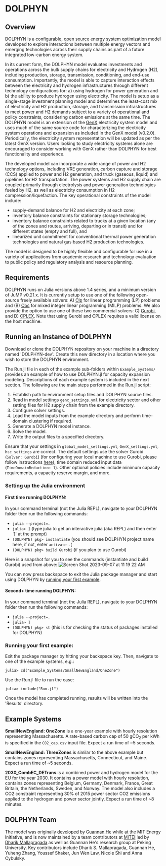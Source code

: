 # DOLPHYN
## Overview
DOLPHYN is a configurable, [open source](https://github.com/gn-he/DOLPHYN-dev/blob/main/LICENSE) energy system optimization model developed to explore interactions between multiple energy vectors and emerging technologies across their supply chains as part of a future integrated low-carbon energy system.

In its current form, the DOLPHYN model evaluates investments and operations across the bulk supply chains for electricity and Hydrogen (H2), including production, storage, transmission, conditioning, and end-use consumption. Importantly, the model is able to capture interaction effects between the electricity and hydrogen infrastructures through different technology configurations for: a) using hydrogen for power generation and b) the ability to produce hydrogen using electricity. The model is setup  as a single-stage investment planning model and determines the least-cost mix of electricity and H2 production, storage, and transmission infrastructures to meet power and H2 demands subject to a variety of operational and policy constraints, considering carbon emissions at the same time. The DOLPHYN model is an extension of the [GenX](https://github.com/GenXProject/GenX) electricity system model and uses much of the same source code for characterizing the electricity system operations and expansion as included in the GenX model (v0.2.0). Periodically, the electricity system representation will be updated as per the latest GenX version. Users looking to study electricity systems alone are encouraged to consider working with GenX rather than DOLPHYN for best functionality and experience.

The developed model can incorporate a wide range of power and H2 technology options, including VRE generation, carbon capture and storage (CCS) applied to power and H2 generation, and truck (gaseous, liquid) and pipelines for H2 transportation. The power systems and H2 supply chain are coupled primarily through electrolysis and power generation technologies fueled by H2, as well as electricity consumption in H2 compression/liquefaction. 
The key operational constraints of the model include: 
+ supply-demand balance for H2 and electricity at each zone;
+ inventory balance constraints for stationary storage technologies;
+ inventory balance constraints related to trucks at a given location (any of the zones and routes, arriving, departing or in transit) and for different states (empty and full), and
+ linearized unit commitment for conventional thermal power generation technologies and natural gas based H2 production technologies.

The model is designed to be highly flexible and configurable for use in a variety of applications from academic research and technology evaluation to public policy and regulatory analysis and resource planning. 

 
## Requirements

DOLPHYN runs on Julia versions above 1.4 series, and a minimum version of JuMP v0.21.x. It is currently setup to use one of the following open-source freely available solvers: A) [Clp](https://github.com/jump-dev/Clp.jl) for linear programming (LP) problems and (B) [Cbc](https://github.com/jump-dev/Cbc.jl) for mixed integer linear programming (MILP) problems. We also provide the option to use one of these two commercial solvers: C) [Gurobi](https://www.gurobi.com), and D) [CPLEX](https://www.ibm.com/analytics/cplex-optimizer). Note that using Gurobi and CPLEX requires a valid license on the host machine. 

## Running an Instance of DOLPHYN

Download or clone the DOLPHYN repository on your machine in a directory named 'DOLPHYN-dev'. Create this new directory in a location where you wish to store the DOLPHYN environment.

The Run.jl file in each of the example sub-folders within `Example_Systems/` provides an example of how to use DOLPHYN.jl for capacity expansion modeling. Descriptions of each example system is included in the next section. The following are the main steps performed in the Run.jl script:

1. Establish path to environment setup files and DOLPHYN source files.
2. Read in model settings `genx_settings.yml` for electricity sector and other setting files for H2 supply chain from the example directory.
3. Configure solver settings.
4. Load the model inputs from the example directory and perform time-domain clustering if required.
5. Generate a DOLPHYN model instance.
6. Solve the model.
7. Write the output files to a specified directory.

Ensure that your settings in `global_model_settings.yml`, `GenX_settings.yml`, `hsc_settings` are correct. The default settings use the solver Gurobi (`Solver: Gurobi`) (for configuring your local machine to use Gurobi, please follow instructions [here](https://github.com/macroenergy/DOLPHYN/wiki/Installing-and-running-DOLPHYN#download-the-gurobi-and--or-highs-solvers)), time domain reduced input data (`TimeDomainReduction: 1`). Other optional policies include minimum capacity requirements, a capacity reserve margin, and more.

### Setting up the Julia environment 

#### First time running DOLPHYN:

In your command terminal (not the Julia REPL), navigate to your DOLPHYN folder then run the following commands:

- <code>julia --project=.</code>
- <code>julia> ]</code> (type julia to get an interactive julia (aka REPL) and then enter ']' at the prompt)
- <code>(DOLPHYN) pkg> instantiate</code> (you should see DOLPHYN project name here, if not, enter `activate .`)
- <code>(DOLPHYN) pkg> build Gurobi</code> (if you plan to use Gurobi)

Here is a snapshot for you to see the commands (instantiate and build Gurobi) used from above:
![Screen Shot 2023-09-07 at 11 19 22 AM](https://github.com/macroenergy/DOLPHYN/assets/2174909/8e5720fd-28f5-4bdc-840c-70fec0212cd3)

You can now press backspace to exit the Julia package manager and start using DOLPHYN by [running your first example](#running-your-first-example).

#### Second+ time running DOLPHYN:

In your command terminal (not the Julia REPL), navigate to your DOLPHYN folder then run the following commands:

- <code>julia --project=.</code>
- <code>julia> ]</code> 
- <code>(DOLPHYN) pkg> st</code> (this is for checking the status of packages installed for DOLPHYN)

### Running your first example: 

Exit the package manager by hitting your backspace key. Then, navigate to one of the example systems, e.g.:

`julia> cd("Example_Systems/SmallNewEngland/OneZone")`

Use the Run.jl file to run the case:

`julia> include("Run.jl")`

Once the model has completed running, results will be written into the 'Results' directory. 

## Example Systems

**SmallNewEngland: OneZone** is a one-year example with hourly resolution representing Massachusetts. A rate-based carbon cap of 50 gCO<sub>2</sub> per kWh is specified in the `CO2_cap.csv` input file. Expect a run time of ~5 seconds.

**SmallNewEngland: ThreeZones** is similar to the above example but contains zones representing Massachusetts, Connecticut, and Maine. Expect a run time of ~5 seconds.

**2030_CombEC_DETrans** is a combined power and hydrogen model for the EU for the year 2030. It contains a power model with hourly resolution, contains zones representing Belgium, Germany, Denmark, France, Great Britain, the Netherlands, Sweden, and Norway. The model also includes a CO2 constraint representing 30% of 2015 power sector CO2 emissions applied to the hydrogen and power sector jointly. Expect a run time of ~8 minutes.

## DOLPHYN Team
The model was originally [developed](https://pubs.rsc.org/en/content/articlehtml/2021/ee/d1ee00627d) by [Guannan He](https://www.guannanhe.com/) while at the MIT Energy Initiative, and is now maintained by a team contributors at [MITEI](https://energy.mit.edu/) led by [Dharik Mallapragada](http://mallapragada.mit.edu/) as well as Guannan He's research group at Peking University. Key contributors include Dharik S. Mallapragada, Guannan He, Yuheng Zhang, Youssef Shaker, Jun Wen Law, Nicole Shi and Anna Cybulsky.
